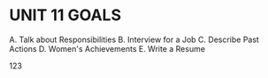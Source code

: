 # UNIT 11 GOALS

A. Talk about Responsibilities
B. Interview for a Job
C. Describe Past Actions
D. Women's Achievements
E. Write a Resume

123